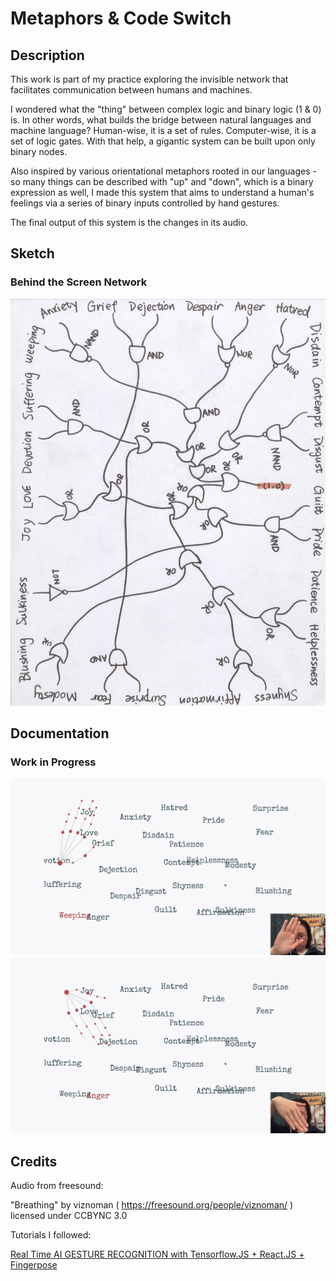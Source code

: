 # Metaphors & Code Switch
## Description
This work is part of my practice exploring the invisible network that facilitates communication between humans and machines.

I wondered what the "thing" between complex logic and binary logic (1 & 0) is. In other words, what builds the bridge between natural languages and machine language? Human-wise, it is a set of rules. Computer-wise, it is a set of logic gates. With that help, a gigantic system can be built upon only binary nodes.

Also inspired by various orientational metaphors rooted in our languages - so many things can be described with "up" and "down", which is a binary expression as well, I made this system that aims to understand a human's feelings via a series of binary inputs controlled by hand gestures.

The final output of this system is the changes in its audio.

## Sketch
### Behind the Screen Network
![sketch_network](/images/sketch.jpeg)

## Documentation
### Work in Progress
![image_1](/images/image_1.png)
![image_2](/images/image_2.png)

## Credits
Audio from freesound:

"Breathing" by viznoman ( https://freesound.org/people/viznoman/ ) licensed under CCBYNC 3.0

Tutorials I followed:

[Real Time AI GESTURE RECOGNITION with Tensorflow.JS + React.JS + Fingerpose](https://www.youtube.com/watch?v=9MTiQMxTXPE&t=418s)
